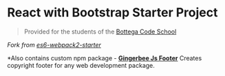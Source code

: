 # React with Bootstrap Starter Project

> Provided for the students of the [Bottega Code School](https://bottega.tech/)

*Fork from [es6-webpack2-starter](https://github.com/micooz/es6-webpack2-starter)*

*Also contains custom npm package - **[Gingerbee Js Footer](https://www.npmjs.com/package/gingerbee_npm)** Creates copyright footer for any web development package.
